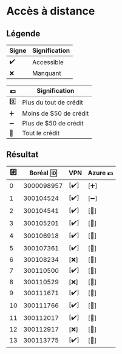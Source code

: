 # Accès à distance

## Légende

| Signe              | Signification          |
|--------------------|------------------------|
| :heavy_check_mark: | Accessible             |
| :x:                | Manquant               |

| :dollar:           | Signification          |
|--------------------|------------------------|
| :zero:             | Plus du tout de crédit |
| :heavy_plus_sign:  | Moins de $50 de crédit |
| :heavy_minus_sign: | Plus de $50 de crédit |
| :100:              | Tout le crédit |



## Résultat

|:hash:| Boréal :id:| VPN                | Azure :dollar:       |
|------|------------|--------------------|----------------------|
|  0   | 3000098957 |[:heavy_check_mark:]| [:heavy_plus_sign:]  |
|  1   | 300104524  |[:heavy_check_mark:]| [:heavy_minus_sign:] |
|  2   | 300104541  |[:heavy_check_mark:]| [:100:]              |
|  3   | 300105201  |[:heavy_check_mark:]| [:100:]              |
|  4   | 300106918  |[:heavy_check_mark:]| [:100:]              |
|  5   | 300107361  |[:heavy_check_mark:]| [:100:]              |
|  6   | 300108234  |[:x:]               | [:100:]              |
|  7   | 300110500  |[:heavy_check_mark:]| [:100:]              |
|  8   | 300110529  |[:x:]               | [:100:]              |
|  9   | 300111671  |[:heavy_check_mark:]| [:100:]              |
| 10   | 300111766  |[:heavy_check_mark:]| [:100:]              |
| 11   | 300112017  |[:heavy_check_mark:]| [:100:]              |
| 12   | 300112917  |[:x:]               | [:100:]              |
| 13   | 300113775  |[:heavy_check_mark:]| [:100:]              |
